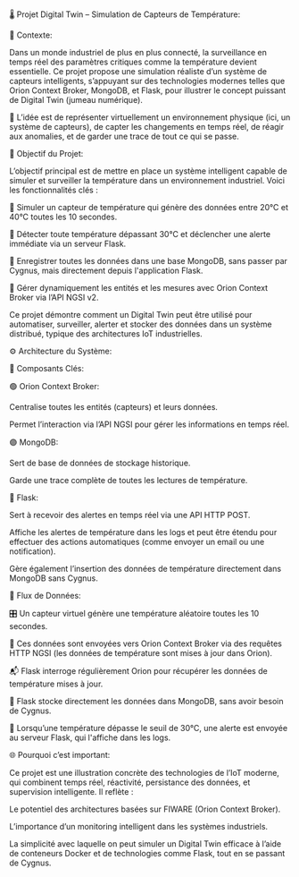 🌡️ Projet Digital Twin – Simulation de Capteurs de Température:

🚀 Contexte:

Dans un monde industriel de plus en plus connecté, la surveillance en temps réel des paramètres critiques comme la température devient essentielle. Ce projet propose une simulation réaliste d’un système de capteurs intelligents, s’appuyant sur des technologies modernes telles que Orion Context Broker, MongoDB, et Flask, pour illustrer le concept puissant de Digital Twin (jumeau numérique).

🧠 L’idée est de représenter virtuellement un environnement physique (ici, un système de capteurs), de capter les changements en temps réel, de réagir aux anomalies, et de garder une trace de tout ce qui se passe.

🎯 Objectif du Projet:

L’objectif principal est de mettre en place un système intelligent capable de simuler et surveiller la température dans un environnement industriel. Voici les fonctionnalités clés :

🔁 Simuler un capteur de température qui génère des données entre 20°C et 40°C toutes les 10 secondes.

🚨 Détecter toute température dépassant 30°C et déclencher une alerte immédiate via un serveur Flask.

🧾 Enregistrer toutes les données dans une base MongoDB, sans passer par Cygnus, mais directement depuis l'application Flask.

🧠 Gérer dynamiquement les entités et les mesures avec Orion Context Broker via l’API NGSI v2.

Ce projet démontre comment un Digital Twin peut être utilisé pour automatiser, surveiller, alerter et stocker des données dans un système distribué, typique des architectures IoT industrielles.

⚙️ Architecture du Système:

🧩 Composants Clés:

🟢 Orion Context Broker:

Centralise toutes les entités (capteurs) et leurs données.

Permet l’interaction via l’API NGSI pour gérer les informations en temps réel.

🟣 MongoDB:

Sert de base de données de stockage historique.

Garde une trace complète de toutes les lectures de température.

🔴 Flask:

Sert à recevoir des alertes en temps réel via une API HTTP POST.

Affiche les alertes de température dans les logs et peut être étendu pour effectuer des actions automatiques (comme envoyer un email ou une notification).

Gère également l’insertion des données de température directement dans MongoDB sans Cygnus.

🔄 Flux de Données:

🎛️ Un capteur virtuel génère une température aléatoire toutes les 10 secondes.

📡 Ces données sont envoyées vers Orion Context Broker via des requêtes HTTP NGSI (les données de température sont mises à jour dans Orion).

📬 Flask interroge régulièrement Orion pour récupérer les données de température mises à jour.

💾 Flask stocke directement les données dans MongoDB, sans avoir besoin de Cygnus.

🚨 Lorsqu’une température dépasse le seuil de 30°C, une alerte est envoyée au serveur Flask, qui l'affiche dans les logs.

🌐 Pourquoi c’est important:

Ce projet est une illustration concrète des technologies de l’IoT moderne, qui combinent temps réel, réactivité, persistance des données, et supervision intelligente. Il reflète :

Le potentiel des architectures basées sur FIWARE (Orion Context Broker).

L’importance d’un monitoring intelligent dans les systèmes industriels.

La simplicité avec laquelle on peut simuler un Digital Twin efficace à l’aide de conteneurs Docker et de technologies comme Flask, tout en se passant de Cygnus.
